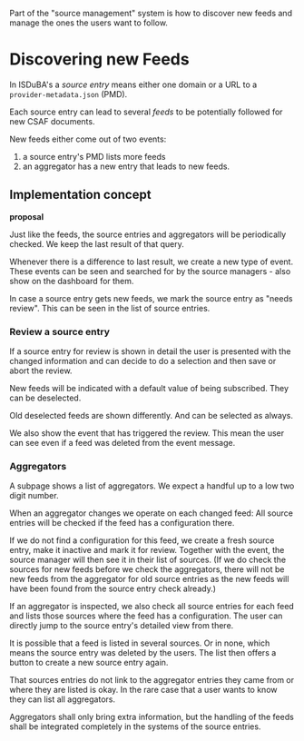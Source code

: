 <!--
 This file is Free Software under the Apache-2.0 license
 without warranty, see README.md and LICENSES/Apache-2.0.txt for details.

 SPDX-License-Identifier: Apache-2.0

 SPDX-FileCopyrightText: 2024 German Federal Office for Information Security (BSI) <https://www.bsi.bund.de>
 Software-Engineering: 2024 Intevation GmbH <https://intevation.de>
-->

Part of the "source management" system is
how to discover new feeds and manage the ones the users want to follow.

# Discovering new Feeds

In ISDuBA's a _source entry_ means either one domain or a URL
to a `provider-metadata.json` (PMD).

Each source entry can lead to several _feeds_
to be potentially followed for new CSAF documents.

New feeds either come out of two events:
 1. a source entry's PMD lists more feeds
 2. an aggregator has a new entry that leads to new feeds.


## Implementation concept

**proposal**

Just like the feeds, the source entries and aggregators will be
periodically checked. We keep the last result of that query.

Whenever there is a difference to last result,
we create a new type of event.
These events can be seen and searched for by the source managers -
also show on the dashboard for them.

In case a source entry gets new feeds, we mark the source entry
as "needs review". This can be seen in the list of source entries.


### Review a source entry

If a source entry for review is shown in detail the user is
presented with the changed information and can decide to
do a selection and then save or abort the review.

New feeds will be indicated with a default value of being subscribed.
They can be deselected.

Old deselected feeds are shown differently. And can be selected as always.

We also show the event that has triggered the review.
This mean the user can see even if a feed was deleted from the event message.


### Aggregators

A subpage shows a list of aggregators.
We expect a handful up to a low two digit number.

When an aggregator changes we operate on each changed feed:
All source entries will be checked if the feed has a configuration there.

If we do not find a configuration for this feed, we create a fresh
source entry, make it inactive and mark it for review.
Together with the event, the source manager will then see it in their
list of sources.
(If we do check the sources for new feeds before we check the aggregators,
there will not be new feeds from the aggregator for old source entries
as the new feeds will have been found from the source entry check already.)

If an aggregator is inspected, we also check all source entries
for each feed and lists those sources where the feed has a configuration.
The user can directly jump to the source entry's detailed view from there.

It is possible that a feed is listed in several sources.
Or in none, which means the source entry was deleted by the users.
The list then offers a button to create a new source entry again.

That sources entries do not link to the aggregator entries they came
from or where they are listed is okay.
In the rare case that a user wants to know they can list all aggregators.

Aggregators shall only bring extra information, but the handling of the feeds
shall be integrated completely in the systems of the source entries.
